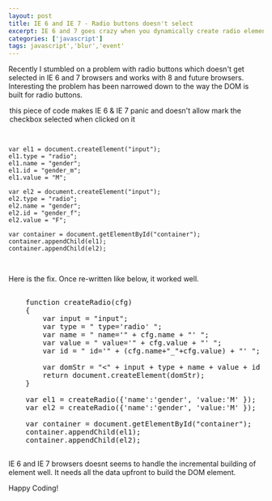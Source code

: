 ```yaml
---
layout: post
title: IE 6 and IE 7 - Radio buttons doesn't select
excerpt: IE 6 and 7 goes crazy when you dynamically create radio elements in DOM and how to fix it.
categories: ['javascript']
tags: javascript','blur','event'
---
```




Recently I stumbled on a problem with radio buttons which doesn't get selected in IE 6 and 7 browsers and works with 8 and future browsers. Interesting the problem has been narrowed down to the way the DOM is built for radio buttons.

<legend> this piece of code makes IE 6 & IE 7 panic and doesn't allow mark the checkbox selected when clicked on it</legend>
<pre>

	var el1 = document.createElement("input");
	el1.type = "radio";
	el1.name = "gender";
	el1.id = "gender_m";
	el1.value = "M";

	var el2 = document.createElement("input");
	el2.type = "radio";
	el2.name = "gender";
	el2.id = "gender_f";
	el2.value = "F";

	var container = document.getElementById("container");
	container.appendChild(el1);
	container.appendChild(el2);

</pre>

Here is the fix. Once re-written like below, it worked well.

<pre>

	function createRadio(cfg)
	{
		var input = "input";
		var type = " type='radio' ";
		var name = " name='" + cfg.name + "' ";
		var value = " value='" + cfg.value + "' ";
		var id = " id='" + (cfg.name+"_"+cfg.value) + "' ";

		var domStr = "<" + input + type + name + value + id + ">";
		return document.createElement(domStr);
	}

	var el1 = createRadio({'name':'gender', 'value:'M' });
	var el2 = createRadio({'name':'gender', 'value:'M' });

	var container = document.getElementById("container");
	container.appendChild(el1);
	container.appendChild(el2);

</pre>

IE 6 and IE 7 browsers doesnt seems to handle the incremental building of element well. It needs all the data upfront to build the DOM element.

Happy Coding!